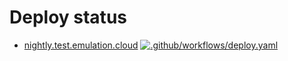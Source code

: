 # Deploy status

- [nightly.test.emulation.cloud](https://nightly.test.emulation.cloud) [![.github/workflows/deploy.yaml](https://github.com/emulation-as-a-service/nightly-bot/actions/workflows/deploy.yaml/badge.svg)](https://github.com/emulation-as-a-service/nightly-bot/actions/workflows/deploy.yaml)
